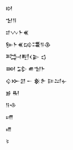 <div class='block'>
<div class='line'>𒊭</div>
<div class='line'>𒈠𒀀</div>
<div class='line'>𒄑𒉼𒈨𒌍</div>
<div class='line'>𒌉𒈨𒌍𒄘𒃮𒀀𒆠</div>
<div class='line'>𒅋𒋃𒌋𒉌 𒌓</div>
<div class='line'>𒇷 𒁉 𒌑𒈠𒈨</div>
<div class='line'>𒌒𒁍𒇻 𒀸 𒆜𒉿 𒄿𒁺𒉡</div>
<div class='line'>𒂊 𒊑</div>
<div class='line'>𒀀𒈾</div>
<div class='line'>𒋬</div>
<div class='line'>𒈛</div>
<div class='line'>𒂟</div>
</div>